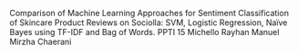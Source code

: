 Comparison of Machine Learning Approaches for Sentiment Classification of Skincare Product Reviews on Sociolla: SVM, Logistic Regression, Naïve Bayes using TF-IDF and Bag of Words.
PPTI 15
Michello Rayhan Manuel
Mirzha Chaerani
